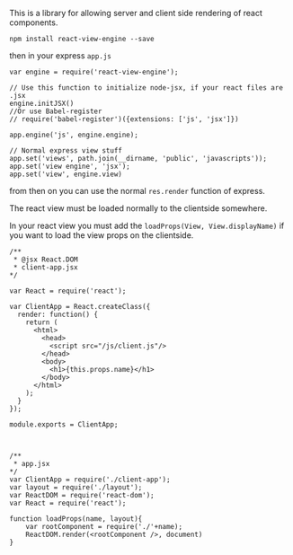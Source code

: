 
This is a library for allowing server and client side rendering of react components.

    npm install react-view-engine --save

then in your express ```app.js```

    var engine = require('react-view-engine');

    // Use this function to initialize node-jsx, if your react files are .jsx
    engine.initJSX()
    //Or use Babel-register
    // require('babel-register')({extensions: ['js', 'jsx']})

    app.engine('js', engine.engine);
    
    // Normal express view stuff
    app.set('views', path.join(__dirname, 'public', 'javascripts'));
    app.set('view engine', 'jsx');
    app.set('view', engine.view)
from then on you can use the normal ```res.render``` function of express.

The react view must be loaded normally to the clientside somewhere.

In your react view you must add the ```loadProps(View, View.displayName)``` if you want to load the view props on the clientside.

    /**
     * @jsx React.DOM
     * client-app.jsx
    */

    var React = require('react');

    var ClientApp = React.createClass({
      render: function() {
        return (
          <html>
            <head>
              <script src="/js/client.js"/>
            </head>
            <body>
              <h1>{this.props.name}</h1>
            </body>
          </html>
        );
      }
    });

    module.exports = ClientApp;



    /**
     * app.jsx
    */
    var ClientApp = require('./client-app');
    var layout = require('./layout');
    var ReactDOM = require('react-dom');
    var React = require('react');

    function loadProps(name, layout){
        var rootComponent = require('./'+name);
        ReactDOM.render(<rootComponent />, document)
    }
